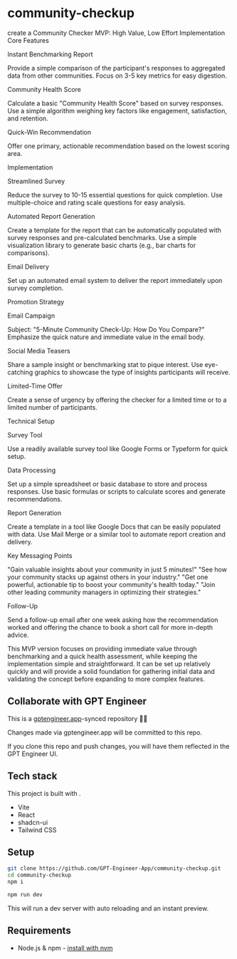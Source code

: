 # community-checkup

create a Community Checker MVP: High Value, Low Effort Implementation
Core Features

Instant Benchmarking Report

Provide a simple comparison of the participant's responses to aggregated data from other communities.
Focus on 3-5 key metrics for easy digestion.


Community Health Score

Calculate a basic "Community Health Score" based on survey responses.
Use a simple algorithm weighing key factors like engagement, satisfaction, and retention.


Quick-Win Recommendation

Offer one primary, actionable recommendation based on the lowest scoring area.



Implementation

Streamlined Survey

Reduce the survey to 10-15 essential questions for quick completion.
Use multiple-choice and rating scale questions for easy analysis.


Automated Report Generation

Create a template for the report that can be automatically populated with survey responses and pre-calculated benchmarks.
Use a simple visualization library to generate basic charts (e.g., bar charts for comparisons).


Email Delivery

Set up an automated email system to deliver the report immediately upon survey completion.



Promotion Strategy

Email Campaign

Subject: "5-Minute Community Check-Up: How Do You Compare?"
Emphasize the quick nature and immediate value in the email body.


Social Media Teasers

Share a sample insight or benchmarking stat to pique interest.
Use eye-catching graphics to showcase the type of insights participants will receive.


Limited-Time Offer

Create a sense of urgency by offering the checker for a limited time or to a limited number of participants.



Technical Setup

Survey Tool

Use a readily available survey tool like Google Forms or Typeform for quick setup.


Data Processing

Set up a simple spreadsheet or basic database to store and process responses.
Use basic formulas or scripts to calculate scores and generate recommendations.


Report Generation

Create a template in a tool like Google Docs that can be easily populated with data.
Use Mail Merge or a similar tool to automate report creation and delivery.



Key Messaging Points

"Gain valuable insights about your community in just 5 minutes!"
"See how your community stacks up against others in your industry."
"Get one powerful, actionable tip to boost your community's health today."
"Join other leading community managers in optimizing their strategies."

Follow-Up

Send a follow-up email after one week asking how the recommendation worked and offering the chance to book a short call for more in-depth advice.

This MVP version focuses on providing immediate value through benchmarking and a quick health assessment, while keeping the implementation simple and straightforward. It can be set up relatively quickly and will provide a solid foundation for gathering initial data and validating the concept before expanding to more complex features.

## Collaborate with GPT Engineer

This is a [gptengineer.app](https://gptengineer.app)-synced repository 🌟🤖

Changes made via gptengineer.app will be committed to this repo.

If you clone this repo and push changes, you will have them reflected in the GPT Engineer UI.

## Tech stack

This project is built with .

- Vite
- React
- shadcn-ui
- Tailwind CSS

## Setup

```sh
git clone https://github.com/GPT-Engineer-App/community-checkup.git
cd community-checkup
npm i
```

```sh
npm run dev
```

This will run a dev server with auto reloading and an instant preview.

## Requirements

- Node.js & npm - [install with nvm](https://github.com/nvm-sh/nvm#installing-and-updating)
